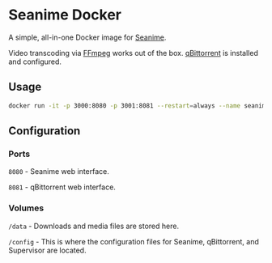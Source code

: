 # Seanime Docker

A simple, all-in-one Docker image for [Seanime](https://seanime.rahim.app/).

Video transcoding via [FFmpeg](https://ffmpeg.org/) works out of the box.
[qBittorrent](https://www.qbittorrent.org/) is installed and configured.

## Usage

```bash
docker run -it -p 3000:8080 -p 3001:8081 --restart=always --name seanime coyann/seanime
```

## Configuration

### Ports

`8080` - Seanime web interface.

`8081` - qBittorrent web interface.

### Volumes

`/data` - Downloads and media files are stored here.

`/config` - This is where the configuration files for Seanime, qBittorrent, and Supervisor are located.
